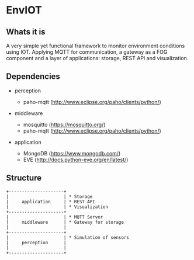 # EnvIOT

## Whats it is

A very simple yet functional framework to monitor environment conditions using IOT.
Applying MQTT for communication, a gateway as a FOG component and a layer of applications: storage, REST API and visualization.

## Dependencies

- perception
    - paho-mqtt (http://www.eclipse.org/paho/clients/python/)

- middleware
    - mosquitto (https://mosquitto.org/)
    - paho-mqtt (http://www.eclipse.org/paho/clients/python/)

- application
    - MongoDB (https://www.mongodb.com/)
    - EVE (http://docs.python-eve.org/en/latest/)

## Structure

```
+---------------------+
|                     | * Storage
|     application     | * REST API
|                     | * Visualization
+---------------------+
|                     | * MQTT Server
|     middleware      | * Gateway for storage
|                     |
+---------------------+
|                     | * Simulation of sensors
|     perception      | 
|                     |
+---------------------+
```